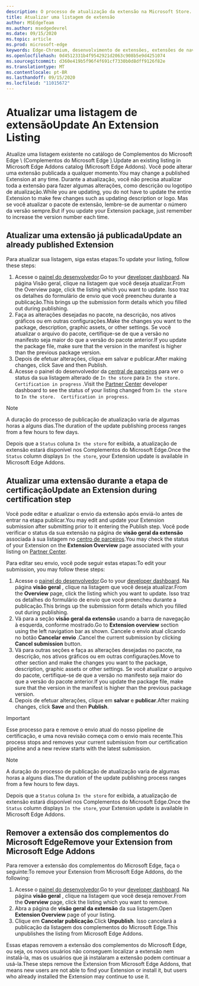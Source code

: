 ```yaml
---
description: O processo de atualização da extensão na Microsoft Store.
title: Atualizar uma listagem de extensão
author: MSEdgeTeam
ms.author: msedgedevrel
ms.date: 09/15/2020
ms.topic: article
ms.prod: microsoft-edge
keywords: Edge-Chromium, desenvolvimento de extensões, extensões de navegador, Complementos, centro de parceiros, desenvolvedor
ms.openlocfilehash: 0d4512331b4f9542921d2063c908b5e9d4251074
ms.sourcegitcommit: d360e419b5f96f4f691cf7330b0d8dff9126f82e
ms.translationtype: MT
ms.contentlocale: pt-BR
ms.lasthandoff: 09/15/2020
ms.locfileid: "11015672"
---
```

# <span data-ttu-id="d5a01-104">Atualizar uma listagem de extensão</span><span class="sxs-lookup"><span data-stu-id="d5a01-104">Update An Extension Listing</span></span>  

<span data-ttu-id="d5a01-105">Atualize uma listagem existente no catálogo de Complementos do Microsoft Edge \ (Complementos do Microsoft Edge \).</span><span class="sxs-lookup"><span data-stu-id="d5a01-105">Update an existing listing in Microsoft Edge Addons catalog \(Microsoft Edge Addons\).</span></span>  <span data-ttu-id="d5a01-106">Você pode alterar uma extensão publicada a qualquer momento.</span><span class="sxs-lookup"><span data-stu-id="d5a01-106">You may change a published Extension at any time.</span></span>  <span data-ttu-id="d5a01-107">Durante a atualização, você não precisa atualizar toda a extensão para fazer algumas alterações, como descrição ou logotipo de atualização.</span><span class="sxs-lookup"><span data-stu-id="d5a01-107">While you are updating, you do not have to update the entire Extension to make few changes such as updating description or logo.</span></span>  <span data-ttu-id="d5a01-108">Mas se você atualizar o pacote de extensão, lembre-se de aumentar o número da versão sempre.</span><span class="sxs-lookup"><span data-stu-id="d5a01-108">But if you update your Extension package, just remember to increase the version number each time.</span></span>  

## <span data-ttu-id="d5a01-109">Atualizar uma extensão já publicada</span><span class="sxs-lookup"><span data-stu-id="d5a01-109">Update an already published Extension</span></span>  

<span data-ttu-id="d5a01-110">Para atualizar sua listagem, siga estas etapas:</span><span class="sxs-lookup"><span data-stu-id="d5a01-110">To update your listing, follow these steps:</span></span>  

1.  <span data-ttu-id="d5a01-111">Acesse o [painel do desenvolvedor][MicrosoftPartnerCenter].</span><span class="sxs-lookup"><span data-stu-id="d5a01-111">Go to your [developer dashboard][MicrosoftPartnerCenter].</span></span>  <span data-ttu-id="d5a01-112">Na página Visão geral, clique na listagem que você deseja atualizar.</span><span class="sxs-lookup"><span data-stu-id="d5a01-112">From the Overview page, click the listing which you want to update.</span></span>  <span data-ttu-id="d5a01-113">Isso traz os detalhes do formulário de envio que você preencheu durante a publicação.</span><span class="sxs-lookup"><span data-stu-id="d5a01-113">This brings up the submission form details which you filled out during publishing.</span></span>  
1.  <span data-ttu-id="d5a01-114">Faça as alterações desejadas no pacote, na descrição, nos ativos gráficos ou em outras configurações.</span><span class="sxs-lookup"><span data-stu-id="d5a01-114">Make the changes you want to the package, description, graphic assets, or other settings.</span></span>  <span data-ttu-id="d5a01-115">Se você atualizar o arquivo do pacote, certifique-se de que a versão no manifesto seja maior do que a versão do pacote anterior.</span><span class="sxs-lookup"><span data-stu-id="d5a01-115">If you update the package file, make sure that the version in the manifest is higher than the previous package version.</span></span>
1.  <span data-ttu-id="d5a01-116">Depois de efetuar alterações, clique em salvar e publicar.</span><span class="sxs-lookup"><span data-stu-id="d5a01-116">After making changes, click Save and then Publish.</span></span>
1.  <span data-ttu-id="d5a01-117">Acesse o painel do desenvolvedor da [central de parceiros][MicrosoftPartnerCenter] para ver o status da sua listagem alterado de `In the store` para `In the store.  Certification in progress` .</span><span class="sxs-lookup"><span data-stu-id="d5a01-117">Visit the [Partner Center][MicrosoftPartnerCenter] developer dashboard to see the status of your listing changed from `In the store` to `In the store.  Certification in progress`.</span></span>  

> [!NOTE]
> <span data-ttu-id="d5a01-118">A duração do processo de publicação de atualização varia de algumas horas a alguns dias.</span><span class="sxs-lookup"><span data-stu-id="d5a01-118">The duration of the update publishing process ranges from a few hours to few days.</span></span>  

<span data-ttu-id="d5a01-119">Depois que a `Status` coluna `In the store` for exibida, a atualização de extensão estará disponível nos Complementos do Microsoft Edge.</span><span class="sxs-lookup"><span data-stu-id="d5a01-119">Once the `Status` column displays `In the store`, your Extension update is available in Microsoft Edge Addons.</span></span>  

## <span data-ttu-id="d5a01-120">Atualizar uma extensão durante a etapa de certificação</span><span class="sxs-lookup"><span data-stu-id="d5a01-120">Update an Extension during certification step</span></span>  

<span data-ttu-id="d5a01-121">Você pode editar e atualizar o envio da extensão após enviá-lo antes de entrar na etapa publicar.</span><span class="sxs-lookup"><span data-stu-id="d5a01-121">You may edit and update your Extension submission after submitting prior to it entering the Publish step.</span></span>  <span data-ttu-id="d5a01-122">Você pode verificar o status da sua extensão na página de **visão geral da extensão** associada à sua listagem no [centro de parceiros][MicrosoftPartnerCenter].</span><span class="sxs-lookup"><span data-stu-id="d5a01-122">You may check the status of your Extension on the **Extension Overview** page associated with your listing on [Partner Center][MicrosoftPartnerCenter].</span></span>  

<span data-ttu-id="d5a01-123">Para editar seu envio, você pode seguir estas etapas:</span><span class="sxs-lookup"><span data-stu-id="d5a01-123">To edit your submission, you may follow these steps:</span></span>  

1.  <span data-ttu-id="d5a01-124">Acesse o [painel do desenvolvedor][MicrosoftPartnerCenter].</span><span class="sxs-lookup"><span data-stu-id="d5a01-124">Go to your [developer dashboard][MicrosoftPartnerCenter].</span></span>  <span data-ttu-id="d5a01-125">Na página **visão geral** , clique na listagem que você deseja atualizar.</span><span class="sxs-lookup"><span data-stu-id="d5a01-125">From the **Overview** page, click the listing which you want to update.</span></span>  <span data-ttu-id="d5a01-126">Isso traz os detalhes do formulário de envio que você preencheu durante a publicação.</span><span class="sxs-lookup"><span data-stu-id="d5a01-126">This brings up the submission form details which you filled out during publishing.</span></span>  
1.  <span data-ttu-id="d5a01-127">Vá para a seção **visão geral da extensão** usando a barra de navegação à esquerda, conforme mostrado.</span><span class="sxs-lookup"><span data-stu-id="d5a01-127">Go to **Extension overview** section using the left navigation bar as shown.</span></span>  <span data-ttu-id="d5a01-128">Cancele o envio atual clicando no botão **Cancelar envio** .</span><span class="sxs-lookup"><span data-stu-id="d5a01-128">Cancel the current submission by clicking **Cancel submission** button.</span></span>  
1.  <span data-ttu-id="d5a01-129">Vá para outras seções e faça as alterações desejadas no pacote, na descrição, nos ativos gráficos ou em outras configurações.</span><span class="sxs-lookup"><span data-stu-id="d5a01-129">Move to other section and make the changes you want to the package, description, graphic assets or other settings.</span></span>  <span data-ttu-id="d5a01-130">Se você atualizar o arquivo do pacote, certifique-se de que a versão no manifesto seja maior do que a versão do pacote anterior.</span><span class="sxs-lookup"><span data-stu-id="d5a01-130">If you update the package file, make sure that the version in the manifest is higher than the previous package version.</span></span>  
1.  <span data-ttu-id="d5a01-131">Depois de efetuar alterações, clique em **salvar** e **publicar**.</span><span class="sxs-lookup"><span data-stu-id="d5a01-131">After making changes, click **Save** and then **Publish**.</span></span>  

> [!IMPORTANT]
> <span data-ttu-id="d5a01-132">Esse processo para e remove o envio atual do nosso pipeline de certificação, e uma nova revisão começa com o envio mais recente.</span><span class="sxs-lookup"><span data-stu-id="d5a01-132">This process stops and removes your current submission from our certification pipeline and a new review starts with the latest submission.</span></span>  

> [!NOTE]
> <span data-ttu-id="d5a01-133">A duração do processo de publicação de atualização varia de algumas horas a alguns dias.</span><span class="sxs-lookup"><span data-stu-id="d5a01-133">The duration of the update publishing process ranges from a few hours to few days.</span></span>  

<span data-ttu-id="d5a01-134">Depois que a `Status` coluna `In the store` for exibida, a atualização de extensão estará disponível nos Complementos do Microsoft Edge.</span><span class="sxs-lookup"><span data-stu-id="d5a01-134">Once the `Status` column displays `In the store`, your Extension update is available in Microsoft Edge Addons.</span></span>  

## <span data-ttu-id="d5a01-135">Remover a extensão dos complementos do Microsoft Edge</span><span class="sxs-lookup"><span data-stu-id="d5a01-135">Remove your Extension from Microsoft Edge Addons</span></span>  

<span data-ttu-id="d5a01-136">Para remover a extensão dos complementos do Microsoft Edge, faça o seguinte:</span><span class="sxs-lookup"><span data-stu-id="d5a01-136">To remove your Extension from Microsoft Edge Addons, do the following:</span></span>  

1.  <span data-ttu-id="d5a01-137">Acesse o [painel do desenvolvedor][MicrosoftPartnerCenter].</span><span class="sxs-lookup"><span data-stu-id="d5a01-137">Go to your [developer dashboard][MicrosoftPartnerCenter].</span></span>  <span data-ttu-id="d5a01-138">Na página **visão geral** , clique na listagem que você deseja remover.</span><span class="sxs-lookup"><span data-stu-id="d5a01-138">From the **Overview** page, click the listing which you want to remove.</span></span>  
1.  <span data-ttu-id="d5a01-139">Abra a página de **visão geral da extensão** da sua listagem.</span><span class="sxs-lookup"><span data-stu-id="d5a01-139">Open **Extension Overview** page of your listing.</span></span>  
1.  <span data-ttu-id="d5a01-140">Clique em **Cancelar publicação**.</span><span class="sxs-lookup"><span data-stu-id="d5a01-140">Click **Unpublish**.</span></span>  <span data-ttu-id="d5a01-141">Isso cancelará a publicação da listagem dos complementos do Microsoft Edge.</span><span class="sxs-lookup"><span data-stu-id="d5a01-141">This unpublishes the listing from Microsoft Edge Addons.</span></span>  

<span data-ttu-id="d5a01-142">Essas etapas removem a extensão dos complementos do Microsoft Edge, ou seja, os novos usuários não conseguem localizar a extensão nem instalá-la, mas os usuários que já instalaram a extensão podem continuar a usá-la.</span><span class="sxs-lookup"><span data-stu-id="d5a01-142">These steps remove the Extension from Microsoft Edge Addons, that means new users are not able to find your Extension or install it, but users who already installed the Extension may continue to use it.</span></span>  

<!-- image links -->  

<!-- links -->  

[MicrosoftPartnerCenter]: https://partner.microsoft.com/dashboard/microsoftedge/public/login?ref=dd "Central de parceiros"  
